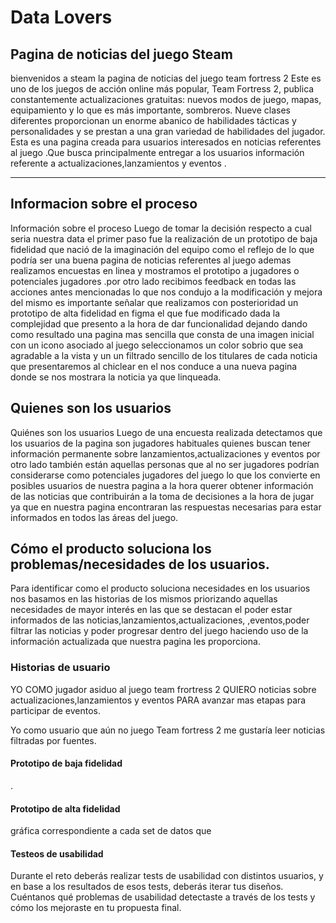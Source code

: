 # Data Lovers

## Pagina de noticias del juego Steam

bienvenidos a steam la pagina de noticias del juego team fortress 2 
Este es uno de los juegos de acción online más popular, Team Fortress 2, publica constantemente actualizaciones gratuitas: nuevos modos de juego, mapas, equipamiento y lo que es más importante, sombreros. Nueve clases diferentes proporcionan un enorme abanico de habilidades tácticas y personalidades y se prestan a una gran variedad de habilidades del jugador.
Esta es una pagina creada para usuarios interesados en noticias referentes al juego .Que busca principalmente entregar a los usuarios información referente a actualizaciones,lanzamientos y eventos .

***

## Informacion sobre el proceso

Información sobre el proceso
Luego de tomar la decisión respecto a cual seria nuestra data el primer paso fue la realización de un prototipo de baja fidelidad que nació de la imaginación del equipo como el reflejo de lo que podría ser una buena pagina de noticias referentes al juego ademas realizamos encuestas en linea y mostramos el prototipo a jugadores o potenciales jugadores .por otro lado recibimos feedback en todas las acciones antes mencionadas lo que nos condujo a la modificación y mejora del mismo es importante señalar que realizamos con posterioridad un prototipo de alta fidelidad en figma el que fue modificado dada la complejidad que presento a la hora de dar funcionalidad dejando dando como resultado una pagina mas sencilla que consta de una imagen inicial con un icono asociado al juego seleccionamos un color  sobrio que sea agradable a la vista y un un filtrado sencillo de los titulares de cada noticia que presentaremos al chiclear en el nos conduce a una nueva pagina donde se nos mostrara la noticia ya que linqueada.

## Quienes son los usuarios


Quiénes son los usuarios
Luego de una encuesta realizada detectamos que los usuarios de la pagina son jugadores habituales quienes buscan tener información permanente sobre lanzamientos,actualizaciones y eventos por otro lado también están aquellas personas que al no ser jugadores podrían considerarse como potenciales jugadores del juego lo que los convierte en posibles usuarios de nuestra pagina a la hora querer obtener información de las noticias que contribuirán a la toma de decisiones a la hora de jugar ya que en nuestra pagina encontraran las respuestas necesarias para estar informados en todos las áreas del juego.


## Cómo el producto soluciona los problemas/necesidades de los usuarios.

Para identificar como el producto soluciona necesidades en los usuarios nos basamos en las historias  de los mismos priorizando aquellas necesidades de mayor interés en las que se destacan el poder estar informados de las noticias,lanzamientos,actualizaciones, ,eventos,poder filtrar las noticias y poder progresar dentro del juego haciendo uso de la información actualizada que nuestra pagina les proporciona.



### Historias de usuario

YO COMO jugador asiduo al juego team frortress 2 QUIERO noticias sobre actualizaciones,lanzamientos y eventos PARA avanzar mas etapas para participar de eventos.

Yo como usuario que aún no juego Team fortress 2
me gustaría leer noticias filtradas por fuentes.




#### Prototipo de baja fidelidad
.

#### Prototipo de alta fidelidad
gráfica correspondiente a cada set de datos que 

#### Testeos de usabilidad

Durante el reto deberás realizar tests de usabilidad con distintos usuarios, y
en base a los resultados de esos tests, deberás iterar tus diseños. Cuéntanos
qué problemas de usabilidad detectaste a través de los tests y cómo los
mejoraste en tu propuesta final.

